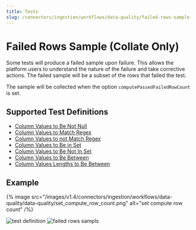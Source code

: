 ```yaml
---
title: Tests
slug: /connectors/ingestion/workflows/data-quality/failed-rows-sample
---
```


# Failed Rows Sample (Collate Only)

Some tests will produce a failed sample upon failure. This allows the platform users to
understand the nature of the failure and take corrective actions. The failed sample will
be a subset of the rows that failed the test.

The sample will be collected when the option `computePassedFailedRowCount` is set.

## Supported Test Definitions

- [Column Values to Be Not Null](/connectors/ingestion/workflows/data-quality/tests#column-values-to-be-not-null)
- [Column Values to Match Regex](/connectors/ingestion/workflows/data-quality/tests#column-values-to-match-regex)
- [Column Values to not Match Regex](/connectors/ingestion/workflows/data-quality/tests#column-values-to-not-match-regex)
- [Column Values to Be in Set](/connectors/ingestion/workflows/data-quality/tests#column-values-to-be-in-set)
- [Column Values to Be Not In Set](/connectors/ingestion/workflows/data-quality/tests#column-values-to-be-not-in-set)
- [Column Values to Be Between](/connectors/ingestion/workflows/data-quality/tests#column-values-to-be-between)
- [Column Values Lengths to Be Between](/connectors/ingestion/workflows/data-quality/tests#column-values-lengths-to-be-between)

## Example

{% image 
src="/images/v1.4/connectors/ingestion/workflows/data-quality/data-quality/set_compute_row_count.png"
alt="set compute row count"
/%}

![test definition](/images/v1.4/connectors/ingestion/workflows/data-quality/data-quality/failed_rows_sample_1.png)
![failed rows sampls](/images/v1.4/connectors/ingestion/workflows/data-quality/data-quality/failed_rows_sample_2.png)
